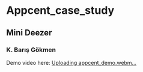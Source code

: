 # Appcent_case_study
## Mini Deezer
### K. Barış Gökmen



Demo video here:
[Uploading appcent_demo.webm…]()
